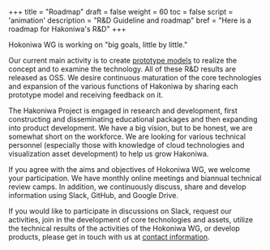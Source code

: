 +++
title = "Roadmap"
draft = false
weight = 60
toc = false
script = 'animation'
description = "R&D Guideline and roadmap"
bref = "Here is a roadmap for Hakoniwa's R&D"
+++

Hokoniwa WG is working on "big goals, little by little."

Our current main activity is to create [prototype models](/hakoniwa/en/prototypes) to realize the concept and to examine the technology.
All of these R&D results are released as OSS.
We desire continuous maturation of the core technologies and expansion of the various functions of Hakoniwa by sharing each prototype model and receiving feedback on it.

<!--
![roadmap](/hakoniwa/img/docs/roadmap1.png)
-->

The Hakoniwa Project is engaged in research and development, first constructing and disseminating educational packages and then expanding into product development.
We have a big vision, but to be honest, we are somewhat short on the workforce.
We are looking for various technical personnel (especially those with knowledge of cloud technologies and visualization asset development) to help us grow Hakoniwa.

If you agree with the aims and objectives of Hokoniwa WG, we welcome your participation. 
We have monthly online meetings and biannual technical review camps.
In addition, we continuously discuss, share and develop information using Slack, GitHub, and Google Drive.

If you would like to participate in discussions on Slack, request our activities, join in the development of core technologies and assets, utilize the technical results of the activities of the Hokoniwa WG, or develop products, please get in touch with us at [contact information](/hakoniwa/en/contact/). 